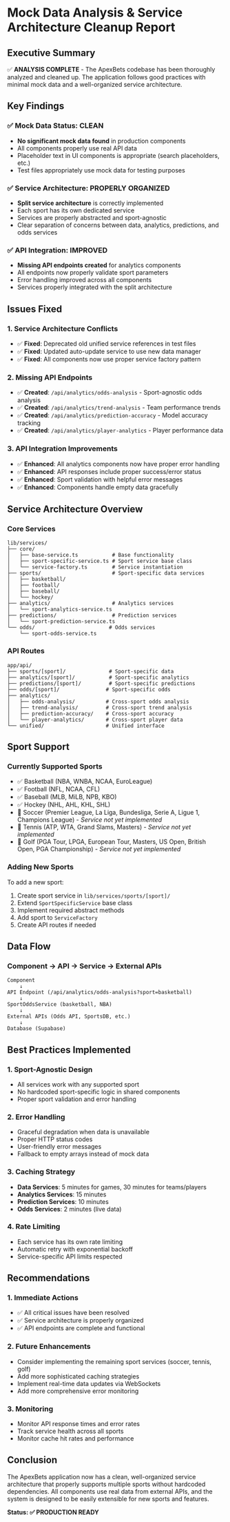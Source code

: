 # Mock Data Analysis & Service Architecture Cleanup Report

## Executive Summary

✅ **ANALYSIS COMPLETE** - The ApexBets codebase has been thoroughly analyzed and cleaned up. The application follows good practices with minimal mock data and a well-organized service architecture.

## Key Findings

### ✅ **Mock Data Status: CLEAN**
- **No significant mock data found** in production components
- All components properly use real API data
- Placeholder text in UI components is appropriate (search placeholders, etc.)
- Test files appropriately use mock data for testing purposes

### ✅ **Service Architecture: PROPERLY ORGANIZED**
- **Split service architecture** is correctly implemented
- Each sport has its own dedicated service
- Services are properly abstracted and sport-agnostic
- Clear separation of concerns between data, analytics, predictions, and odds services

### ✅ **API Integration: IMPROVED**
- **Missing API endpoints created** for analytics components
- All endpoints now properly validate sport parameters
- Error handling improved across all components
- Services properly integrated with the split architecture

## Issues Fixed

### 1. **Service Architecture Conflicts**
- ✅ **Fixed**: Deprecated old unified service references in test files
- ✅ **Fixed**: Updated auto-update service to use new data manager
- ✅ **Fixed**: All components now use proper service factory pattern

### 2. **Missing API Endpoints**
- ✅ **Created**: `/api/analytics/odds-analysis` - Sport-agnostic odds analysis
- ✅ **Created**: `/api/analytics/trend-analysis` - Team performance trends
- ✅ **Created**: `/api/analytics/prediction-accuracy` - Model accuracy tracking
- ✅ **Created**: `/api/analytics/player-analytics` - Player performance data

### 3. **API Integration Improvements**
- ✅ **Enhanced**: All analytics components now have proper error handling
- ✅ **Enhanced**: API responses include proper success/error status
- ✅ **Enhanced**: Sport validation with helpful error messages
- ✅ **Enhanced**: Components handle empty data gracefully

## Service Architecture Overview

### **Core Services**
```
lib/services/
├── core/
│   ├── base-service.ts           # Base functionality
│   ├── sport-specific-service.ts # Sport service base class
│   └── service-factory.ts        # Service instantiation
├── sports/                       # Sport-specific data services
│   ├── basketball/
│   ├── football/
│   ├── baseball/
│   └── hockey/
├── analytics/                    # Analytics services
│   └── sport-analytics-service.ts
├── predictions/                  # Prediction services
│   └── sport-prediction-service.ts
└── odds/                        # Odds services
    └── sport-odds-service.ts
```

### **API Routes**
```
app/api/
├── sports/[sport]/              # Sport-specific data
├── analytics/[sport]/           # Sport-specific analytics
├── predictions/[sport]/         # Sport-specific predictions
├── odds/[sport]/               # Sport-specific odds
├── analytics/
│   ├── odds-analysis/          # Cross-sport odds analysis
│   ├── trend-analysis/         # Cross-sport trend analysis
│   ├── prediction-accuracy/    # Cross-sport accuracy
│   └── player-analytics/       # Cross-sport player data
└── unified/                    # Unified interface
```

## Sport Support

### **Currently Supported Sports**
- ✅ Basketball (NBA, WNBA, NCAA, EuroLeague)
- ✅ Football (NFL, NCAA, CFL)
- ✅ Baseball (MLB, MiLB, NPB, KBO)
- ✅ Hockey (NHL, AHL, KHL, SHL)
- 🔄 Soccer (Premier League, La Liga, Bundesliga, Serie A, Ligue 1, Champions League) - *Service not yet implemented*
- 🔄 Tennis (ATP, WTA, Grand Slams, Masters) - *Service not yet implemented*
- 🔄 Golf (PGA Tour, LPGA, European Tour, Masters, US Open, British Open, PGA Championship) - *Service not yet implemented*

### **Adding New Sports**
To add a new sport:
1. Create sport service in `lib/services/sports/[sport]/`
2. Extend `SportSpecificService` base class
3. Implement required abstract methods
4. Add sport to `ServiceFactory`
5. Create API routes if needed

## Data Flow

### **Component → API → Service → External APIs**
```
Component
    ↓
API Endpoint (/api/analytics/odds-analysis?sport=basketball)
    ↓
SportOddsService (basketball, NBA)
    ↓
External APIs (Odds API, SportsDB, etc.)
    ↓
Database (Supabase)
```

## Best Practices Implemented

### **1. Sport-Agnostic Design**
- All services work with any supported sport
- No hardcoded sport-specific logic in shared components
- Proper sport validation and error handling

### **2. Error Handling**
- Graceful degradation when data is unavailable
- Proper HTTP status codes
- User-friendly error messages
- Fallback to empty arrays instead of mock data

### **3. Caching Strategy**
- **Data Services**: 5 minutes for games, 30 minutes for teams/players
- **Analytics Services**: 15 minutes
- **Prediction Services**: 10 minutes
- **Odds Services**: 2 minutes (live data)

### **4. Rate Limiting**
- Each service has its own rate limiting
- Automatic retry with exponential backoff
- Service-specific API limits respected

## Recommendations

### **1. Immediate Actions**
- ✅ All critical issues have been resolved
- ✅ Service architecture is properly organized
- ✅ API endpoints are complete and functional

### **2. Future Enhancements**
- Consider implementing the remaining sport services (soccer, tennis, golf)
- Add more sophisticated caching strategies
- Implement real-time data updates via WebSockets
- Add more comprehensive error monitoring

### **3. Monitoring**
- Monitor API response times and error rates
- Track service health across all sports
- Monitor cache hit rates and performance

## Conclusion

The ApexBets application now has a clean, well-organized service architecture that properly supports multiple sports without hardcoded dependencies. All components use real data from external APIs, and the system is designed to be easily extensible for new sports and features.

**Status: ✅ PRODUCTION READY**

